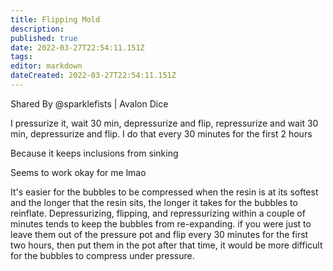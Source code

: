 ```yaml
---
title: Flipping Mold
description: 
published: true
date: 2022-03-27T22:54:11.151Z
tags: 
editor: markdown
dateCreated: 2022-03-27T22:54:11.151Z
---
```


Shared By @sparklefists | Avalon Dice

I pressurize it, wait 30 min, depressurize and flip, repressurize and wait 30 min, depressurize and flip. I do that every 30 minutes for the first 2 hours

Because it keeps inclusions from sinking

Seems to work okay for me lmao

It's easier for the bubbles to be compressed when the resin is at its softest and the longer that the resin sits, the longer it takes for the bubbles to reinflate. Depressurizing, flipping, and repressurizing within a couple of minutes tends to keep the bubbles from re-expanding. if you were just to leave them out of the pressure pot and flip every 30 minutes for the first two hours, then put them in the pot after that time, it would be more difficult for the bubbles to compress under pressure.